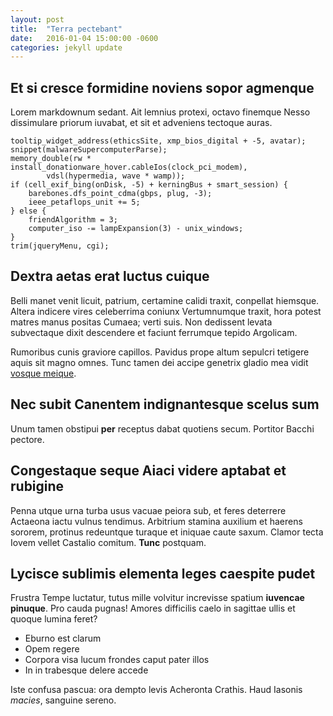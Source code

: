 ```yaml
---
layout: post
title:  "Terra pectebant"
date:   2016-01-04 15:00:00 -0600
categories: jekyll update
---
```


## Et si cresce formidine noviens sopor agmenque

Lorem markdownum sedant. Ait lemnius protexi, octavo finemque Nesso dissimulare
priorum iuvabat, et sit et adveniens tectoque auras.

    tooltip_widget_address(ethicsSite, xmp_bios_digital + -5, avatar);
    snippet(malwareSupercomputerParse);
    memory_double(rw * install_donationware_hover.cableIos(clock_pci_modem),
            vdsl(hypermedia, wave * wamp));
    if (cell_exif_bing(onDisk, -5) + kerningBus + smart_session) {
        barebones.dfs_point_cdma(gbps, plug, -3);
        ieee_petaflops_unit += 5;
    } else {
        friendAlgorithm = 3;
        computer_iso -= lampExpansion(3) - unix_windows;
    }
    trim(jqueryMenu, cgi);

## Dextra aetas erat luctus cuique

Belli manet venit licuit, patrium, certamine calidi traxit, conpellat hiemsque.
Altera indicere vires celeberrima coniunx Vertumnumque traxit, hora potest
matres manus positas Cumaea; verti suis. Non dedissent levata subvectaque dixit
descendere et faciunt ferrumque tepido Argolicam.

Rumoribus cunis graviore capillos. Pavidus prope altum sepulcri tetigere aquis
sit magno omnes. Tunc tamen dei accipe genetrix gladio mea vidit [vosque
meique](http://gifctrl.com/).

## Nec subit Canentem indignantesque scelus sum

Unum tamen obstipui **per** receptus dabat quotiens secum. Portitor Bacchi
pectore.

## Congestaque seque Aiaci videre aptabat et rubigine

Penna utque urna turba usus vacuae peiora sub, et feres deterrere Actaeona iactu
vulnus tendimus. Arbitrium stamina auxilium et haerens sororem, protinus
redeuntque turaque et iniquae caute saxum. Clamor tecta Iovem vellet Castalio
comitum. **Tunc** postquam.

## Lycisce sublimis elementa leges caespite pudet

Frustra Tempe luctatur, tutus mille volvitur increvisse spatium **iuvencae
pinuque**. Pro cauda pugnas! Amores difficilis caelo in sagittae ullis et quoque
lumina feret?

- Eburno est clarum
- Opem regere
- Corpora visa lucum frondes caput pater illos
- In in trabesque delere accede

Iste confusa pascua: ora dempto levis Acheronta Crathis. Haud Iasonis *macies*,
sanguine sereno.
